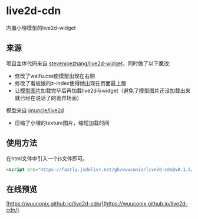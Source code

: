 # live2d-cdn

内置小埋模型的live2d-widget

## 来源

项目主体代码来自 [stevenjoezhang/live2d-widget](https://github.com/stevenjoezhang/live2d-widget)，同时做了以下魔改:

+ 修改了waifu.css使模型出现在右侧
+ 修改了看板娘的z-index使得她出现在页面最上层
+ 让[模型图片](https://fastly.jsdelivr.net/gh/wuuconix/live2d-cdn@latest/model/xiaomai/umaru2048/texture_00.png)加载完毕后再加载live2d与widget（避免了模型图片还没加载出来就已经在说话了的诡异场面）

模型来自 [imuncle/live2d](https://github.com/imuncle/live2d)

+ 压缩了小埋的texture图片，缩短加载时间

## 使用方法

在html文件中引入一个js文件即可。

```html
<script src="https://fastly.jsdelivr.net/gh/wuuconix/live2d-cdn@v0.1.5/autoload.js"></script>
```

## 在线预览

[https://wuuconix.github.io/live2d-cdn/](https://wuuconix.github.io/live2d-cdn/)
